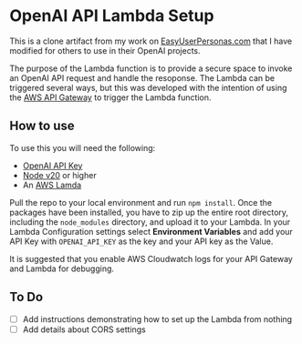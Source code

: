 # OpenAI API Lambda Setup
This is a clone artifact from my work on [EasyUserPersonas.com](https://easyuserpersonas.com/) that I have modified for others to use in their OpenAI projects.

The purpose of the Lambda function is to provide a secure space to invoke an OpenAI API request and handle the resoponse. The Lambda can be triggered several ways, but this was developed with the intention of using the [AWS API Gateway](https://aws.amazon.com/api-gateway/) to trigger the Lambda function.

## How to use
To use this you will need the following:
- [OpenAI API Key](https://platform.openai.com/docs/overview)
- [Node v20](https://nodejs.org/en) or higher
- An [AWS Lamda](https://aws.amazon.com/lambda/)

Pull the repo to your local environment and run `npm install`.
Once the packages have been installed, you have to zip up the entire root directory, including the `node_modules` directory, and upload it to your Lambda. 
In your Lambda Configuration settings select **Environment Variables** and add your API Key with `OPENAI_API_KEY` as the key and your API key as the Value.

It is suggested that you enable AWS Cloudwatch logs for your API Gateway and Lambda for debugging.

## To Do
- [ ] Add instructions demonstrating how to set up the Lambda from nothing
- [ ] Add details about CORS settings
